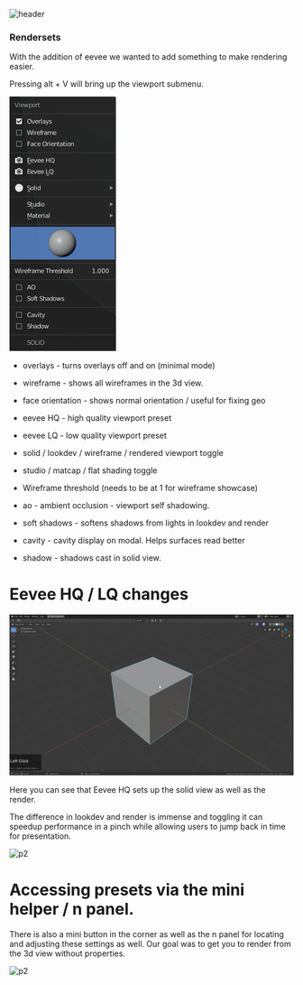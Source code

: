 ![header](img/banner.gif)

### Rendersets

With the addition of eevee we wanted to add something to make rendering easier.

Pressing alt + V will bring up the viewport submenu.

![p2](img/rs/rs1.png)

- overlays - turns overlays off and on (minimal mode)
- wireframe - shows all wireframes in the 3d view.
- face orientation - shows normal orientation / useful for fixing geo

- eevee HQ - high quality viewport preset
- eevee LQ - low quality viewport preset

- solid / lookdev / wireframe / rendered viewport toggle

- studio / matcap / flat shading toggle

- Wireframe threshold (needs to be at 1 for wireframe showcase)

- ao - ambient occlusion - viewport self shadowing.
- soft shadows - softens shadows from lights in lookdev and render

- cavity - cavity display on modal. Helps surfaces read better
- shadow - shadows cast in solid view.

# Eevee HQ / LQ changes

![p2](img/rs/rs2.gif)

Here you can see that Eevee HQ sets up the solid view as well as the render.

The difference in lookdev and render is immense and toggling it can speedup performance in a pinch while allowing users to jump back in time for presentation.

![p2](img/rs/rs3.gif)

# Accessing presets via the mini helper / n panel.

There is also a mini button in the corner as well as the n panel for locating and adjusting these settings as well. Our goal was to get you to render from the 3d view without properties.

![p2](img/rs/rs4.gif)
